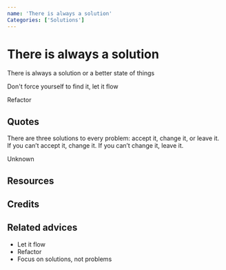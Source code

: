 ```yaml
---
name: 'There is always a solution'
Categories: ['Solutions']
---
```

# There is always a solution

There is always a solution or a better state of things

Don't force yourself to find it, let it flow

Refactor

## Quotes
There are three solutions to every problem: accept it, change it, or leave it. If you can’t accept it, change it. If you can’t change it, leave it.

Unknown
## Resources

## Credits

## Related advices

- Let it flow
- Refactor
- Focus on solutions, not problems